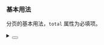 ### 基本用法

分页的基本用法，`total` 属性为必填项。

<div class="cell-demo vp-raw">
  <yc-pagination :total="50" />
</div>

<details>
<summary>
 <button class="code-btn"  >
    <icon-code />
 </button>
</summary>

```vue
<template>
  <yc-pagination :total="50" />
</template>
```

</details>
